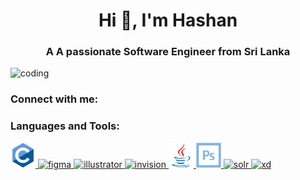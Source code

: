 <h1 align="center">Hi 👋, I'm Hashan</h1>
<h3 align="center">A A passionate Software Engineer  from Sri Lanka</h3>

<img aling="rigth" alt="coding" width="400" src="https://www.bing.com/images/search?view=detailV2&ccid=tpD%2BGXXu&id=8F7FD311F2B9C14E828957BB9AA86DDD00D8B1B0&thid=OIP.tpD-GXXuquz9lWfiO5cL5gHaD4&mediaurl=https%3A%2F%2Fwebbiz.ie%2Fwp-content%2Fuploads%2F2018%2F09%2FUI-UX-Designer.jpg&cdnurl=https%3A%2F%2Fth.bing.com%2Fth%2Fid%2FR.b690fe1975eeaaecfd9567e23b970be6%3Frik%3DsLHYAN1tqJq7Vw%26pid%3DImgRaw%26r%3D0&exph=755&expw=1440&q=game+development+management&simid=608010581802830144&form=IRPRST&ck=726645E9C496F22E836F6FFB46C7F50D&selectedindex=5&ajaxhist=0&ajaxserp=0&pivotparams=insightsToken%3Dccid_cYCAcQsX*cp_A820A44B2EA8BB9873D972AB3893517D*mid_3C72E99C3BA51B8D694139B5BF252D0B2E884AA9*simid_607988192158052705*thid_OIP.cYCAcQsXj1zP75s4tSnmuAHaEH&vt=0&sim=11&iss=VSI">

<h3 align="left">Connect with me:</h3>
<p align="left">
</p>

<h3 align="left">Languages and Tools:</h3>
<p align="left"> <a href="https://www.cprogramming.com/" target="_blank" rel="noreferrer"> <img src="https://raw.githubusercontent.com/devicons/devicon/master/icons/c/c-original.svg" alt="c" width="40" height="40"/> </a> <a href="https://www.figma.com/" target="_blank" rel="noreferrer"> <img src="https://www.vectorlogo.zone/logos/figma/figma-icon.svg" alt="figma" width="40" height="40"/> </a> <a href="https://www.adobe.com/in/products/illustrator.html" target="_blank" rel="noreferrer"> <img src="https://www.vectorlogo.zone/logos/adobe_illustrator/adobe_illustrator-icon.svg" alt="illustrator" width="40" height="40"/> </a> <a href="https://www.invisionapp.com/" target="_blank" rel="noreferrer"> <img src="https://www.vectorlogo.zone/logos/invisionapp/invisionapp-icon.svg" alt="invision" width="40" height="40"/> </a> <a href="https://www.java.com" target="_blank" rel="noreferrer"> <img src="https://raw.githubusercontent.com/devicons/devicon/master/icons/java/java-original.svg" alt="java" width="40" height="40"/> </a> <a href="https://www.photoshop.com/en" target="_blank" rel="noreferrer"> <img src="https://raw.githubusercontent.com/devicons/devicon/master/icons/photoshop/photoshop-line.svg" alt="photoshop" width="40" height="40"/> </a> <a href="https://lucene.apache.org/solr/" target="_blank" rel="noreferrer"> <img src="https://www.vectorlogo.zone/logos/apache_solr/apache_solr-icon.svg" alt="solr" width="40" height="40"/> </a> <a href="https://www.adobe.com/products/xd.html" target="_blank" rel="noreferrer"> <img src="https://cdn.worldvectorlogo.com/logos/adobe-xd.svg" alt="xd" width="40" height="40"/> </a> </p>
